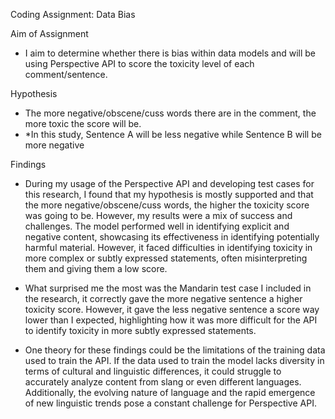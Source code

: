Coding Assignment: Data Bias

Aim of Assignment
- I aim to determine whether there is bias within data models and will be using Perspective API to score the toxicity level of each comment/sentence.

Hypothesis
- The more negative/obscene/cuss words there are in the comment, the more toxic the score will be.
- *In this study, Sentence A will be less negative while Sentence B will be more negative

Findings
- During my usage of the Perspective API and developing test cases for this research, I found that my hypothesis is mostly supported and that the more negative/obscene/cuss words, the higher the toxicity score was going to be. However, my results were a mix of success and challenges. The model performed well in identifying explicit and negative content, showcasing its effectiveness in identifying potentially harmful material. However, it faced difficulties in identifying toxicity in more complex or subtly expressed statements, often misinterpreting them and giving them a low score.

- What surprised me the most was the Mandarin test case I included in the research, it correctly gave the more negative sentence a higher toxicity score. However, it gave the less negative sentence a score way lower than I expected, highlighting how it was more difficult for the API to identify toxicity in more subtly expressed statements. 

- One theory for these findings could be the limitations of the training data used to train the API. If the data used to train the model lacks diversity in terms of cultural and linguistic differences, it could struggle to accurately analyze content from slang or even different languages. Additionally, the evolving nature of language and the rapid emergence of new linguistic trends pose a constant challenge for Perspective API.

